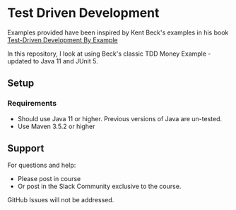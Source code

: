 # Test Driven Development

Examples provided have been inspired by Kent Beck's examples in his book [Test-Driven Development By Example](https://amzn.to/2DTP58p)

In this repository, I look at using Beck's classic TDD Money Example - updated to Java 11 and JUnit 5. 

## Setup
### Requirements
* Should use Java 11 or higher. Previous versions of Java are un-tested.
* Use Maven 3.5.2 or higher

## Support
For questions and help:
* Please post in course
* Or post in the Slack Community exclusive to the course.

GitHub Issues will not be addressed.
